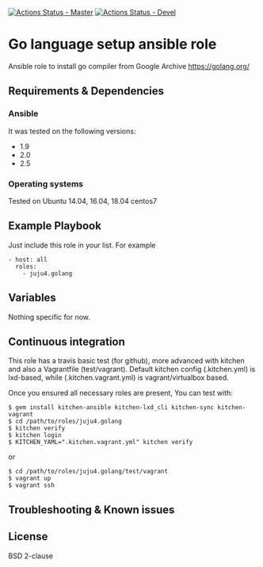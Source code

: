 [![Actions Status - Master](https://github.com/juju4/ansible-golang/workflows/AnsibleCI/badge.svg)](https://github.com/juju4/ansible-golang/actions?query=branch%3Amaster)
[![Actions Status - Devel](https://github.com/juju4/ansible-golang/workflows/AnsibleCI/badge.svg?branch=devel)](https://github.com/juju4/ansible-golang/actions?query=branch%3Adevel)

# Go language setup ansible role

Ansible role to install go compiler from Google Archive
https://golang.org/

## Requirements & Dependencies

### Ansible
It was tested on the following versions:
 * 1.9
 * 2.0
 * 2.5

### Operating systems

Tested on Ubuntu 14.04, 16.04, 18.04 centos7

## Example Playbook

Just include this role in your list.
For example

```
- host: all
  roles:
    - juju4.golang
```

## Variables

Nothing specific for now.

## Continuous integration

This role has a travis basic test (for github), more advanced with kitchen and also a Vagrantfile (test/vagrant).
Default kitchen config (.kitchen.yml) is lxd-based, while (.kitchen.vagrant.yml) is vagrant/virtualbox based.

Once you ensured all necessary roles are present, You can test with:
```
$ gem install kitchen-ansible kitchen-lxd_cli kitchen-sync kitchen-vagrant
$ cd /path/to/roles/juju4.golang
$ kitchen verify
$ kitchen login
$ KITCHEN_YAML=".kitchen.vagrant.yml" kitchen verify
```
or
```
$ cd /path/to/roles/juju4.golang/test/vagrant
$ vagrant up
$ vagrant ssh
```

## Troubleshooting & Known issues


## License

BSD 2-clause
